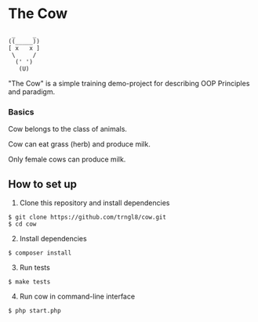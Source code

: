 # The Сow

```
 _     _
((_____))
[ x   x ]
 \     /
  (' ')
   (U)
```

"The Cow" is a simple training demo-project for describing OOP Principles and paradigm.

### Basics

Cow belongs to the class of animals.

Cow can eat grass (herb) and produce milk.

Only female cows can produce milk.

## How to set up
1. Clone this repository and install dependencies

```shell
$ git clone https://github.com/trngl8/cow.git
$ cd cow
```

2. Install dependencies

```shell
$ composer install
```

3. Run tests

```shell
$ make tests
```

4. Run cow in command-line interface

```shell
$ php start.php
```